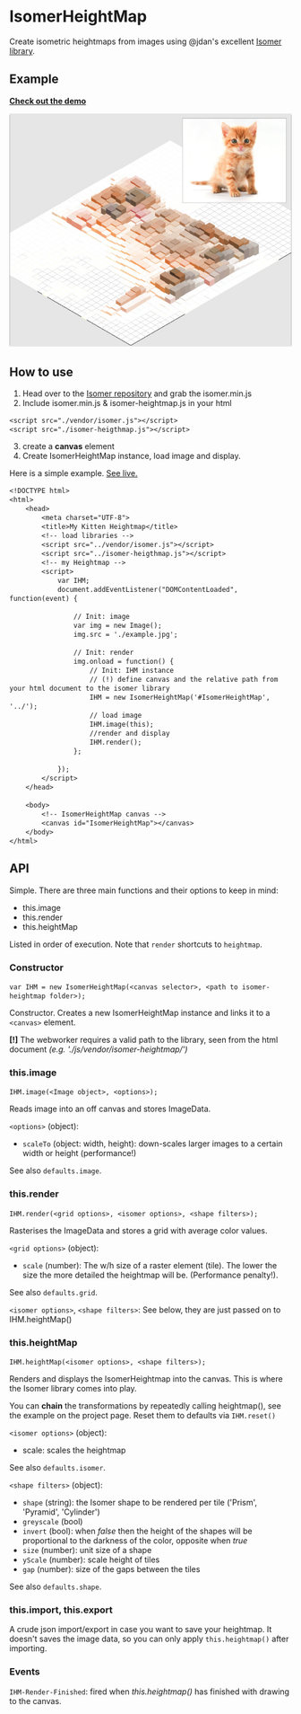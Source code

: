 # IsomerHeightMap #

Create isometric heightmaps from images using @jdan's excellent [Isomer library](http://jdan.github.io/isomer/). 
 
## Example ##

**[Check out the demo](http://robosparrow.github.io/IsomerHeightMap)**
 
![An example | height = 100px ](./assets/kittenheightmap.jpg)

## How to use ##

1. Head over to the [Isomer repository](https://github.com/jdan/isomer) and grab the isomer.min.js
2. Include isomer.min.js & isomer-heightmap.js in your html

```
<script src="./vendor/isomer.js"></script>
<script src="./isomer-heigthmap.js"></script>
```

3. create a **canvas** element
4. Create IsomerHeightMap instance, load image and display.

Here is a simple example. [See live.](http://robosparrow.github.io/IsomerHeightMap/examples/basic.html)

```
<!DOCTYPE html>
<html>
	<head>
		<meta charset="UTF-8">
		<title>My Kitten Heightmap</title>
		<!-- load libraries -->
		<script src="../vendor/isomer.js"></script>
		<script src="../isomer-heigthmap.js"></script>
		<!-- my Heightmap -->
		<script>
			var IHM;
			document.addEventListener("DOMContentLoaded", function(event) {

				// Init: image
				var img = new Image();
				img.src = './example.jpg';
				
				// Init: render
				img.onload = function() {
					// Init: IHM instance
                    // (!) define canvas and the relative path from your html document to the isomer library
					IHM = new IsomerHeightMap('#IsomerHeightMap', '../');
					// load image
					IHM.image(this);
					//render and display
					IHM.render();
				};
			
			});
		</script>
	</head>
	
	<body>
		<!-- IsomerHeightMap canvas -->
        <canvas id="IsomerHeightMap"></canvas>
	</body>
</html> 
```

## API ##

Simple. There are three main functions and their options to keep in mind:

* this.image
* this.render
* this.heightMap

Listed in order of execution. Note that `render` shortcuts to `heightmap`.

### Constructor ###

```
var IHM = new IsomerHeightMap(<canvas selector>, <path to isomer-heightmap folder>);
```

Constructor. Creates a new IsomerHeightMap instance and links it to a `<canvas>` element.

**[!]** The webworker requires a valid path to the library, seen from the html document *(e.g. './js/vendor/isomer-heightmap/')*

### this.image ###

```
IHM.image(<Image object>, <options>);
```

Reads image into an off canvas and stores ImageData.

`<options>` (object):

 * `scaleTo` (object: width, height): down-scales larger images  to a certain width or height (performance!)

See also `defaults.image`.

### this.render ###

```
IHM.render(<grid options>, <isomer options>, <shape filters>);
```

Rasterises the ImageData and stores a grid with average color values.

`<grid options>` (object):

 * `scale` (number): The w/h size of a raster element (tile). The lower the size the more detailed the heightmap will be. (Performance penalty!).

See also `defaults.grid`.

`<isomer options>`, `<shape filters>`: See below, they are just passed on to IHM.heightMap()

### this.heightMap ###

```
IHM.heightMap(<isomer options>, <shape filters>);
```

Renders and displays the IsomerHeightmap into the canvas. This is where the Isomer library comes into play.

You can **chain** the transformations by repeatedly calling heightmap(), see the example on the project page. Reset them to defaults via `IHM.reset()`

`<isomer options>` (object):

 * scale: scales the heightmap
 
See also `defaults.isomer`.
 
`<shape filters>` (object):

 * `shape` (string): the Isomer shape to be rendered per tile ('Prism', 'Pyramid', 'Cylinder')
 * `greyscale` (bool)
 * `invert` (bool): when *false* then the height of the shapes will be proportional to the darkness of the color, opposite when *true*
 * `size` (number): unit size of a shape
 * `yScale` (number): scale height of tiles
 * `gap` (number): size of the gaps between the tiles

See also `defaults.shape`.

### this.import, this.export ###

A crude json import/export in case you want to save your heightmap. It doesn't saves the image data, so you can only apply `this.heightmap()` after importing.

### Events ###

`IHM-Render-Finished`: fired when *this.heightmap()* has finished with drawing to the canvas.
